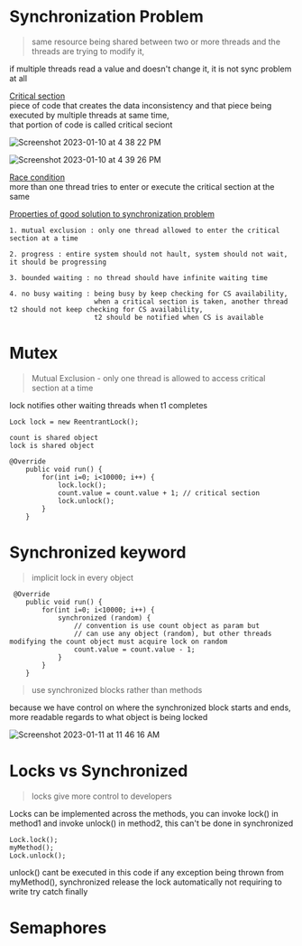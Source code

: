 # Synchronization Problem

> same resource being shared between two or more threads and the threads are trying to modify it,      

if multiple threads read a value and doesn't change it, it is not sync problem at all

<ins>Critical section</ins>   
piece of code that creates the data inconsistency and that piece being executed by multiple threads at same time,   
that portion of code is called critical seciont   

![Screenshot 2023-01-10 at 4 38 22 PM](https://user-images.githubusercontent.com/16437905/211535813-4968b4fd-65cf-47b6-906e-95c9965a9106.png)

![Screenshot 2023-01-10 at 4 39 26 PM](https://user-images.githubusercontent.com/16437905/211536005-55f71652-e90c-4306-b894-a5ac9d2d8270.png)

<ins>Race condition</ins>   
more than one thread tries to enter or execute the critical section at the same   

<ins>Properties of good solution to synchronization problem</ins>     
```
1. mutual exclusion : only one thread allowed to enter the critical section at a time

2. progress : entire system should not hault, system should not wait, it should be progressing

3. bounded waiting : no thread should have infinite waiting time

4. no busy waiting : being busy by keep checking for CS availability, 
                     when a critical section is taken, another thread t2 should not keep checking for CS availability, 
                     t2 should be notified when CS is available
```

# Mutex

> Mutual Exclusion - only one thread is allowed to access critical section at a time    

lock notifies other waiting threads when t1 completes   

```
Lock lock = new ReentrantLock();

count is shared object
lock is shared object

@Override
    public void run() {
        for(int i=0; i<10000; i++) {
            lock.lock();
            count.value = count.value + 1; // critical section
            lock.unlock();
        }
    }
```

# Synchronized keyword

> implicit lock in every object

```
 @Override
    public void run() {
        for(int i=0; i<10000; i++) {
            synchronized (random) { 
                // convention is use count object as param but 
                // can use any object (random), but other threads modifying the count object must acquire lock on random
                count.value = count.value - 1;
            }
        }
    }
```
> use synchronized blocks rather than methods   

because we have control on where the synchronized block starts and ends, more readable regards to what object is being locked   

![Screenshot 2023-01-11 at 11 46 16 AM](https://user-images.githubusercontent.com/16437905/211731615-f8b4b225-c19b-4f8a-aa02-67a3775d080b.png)


# Locks vs Synchronized

> locks give more control to developers    

Locks can be implemented across the methods, you can invoke lock() in method1 and invoke unlock() in method2, this can't be done in synchronized    

```
Lock.lock();    
myMethod();
Lock.unlock();      
```
unlock() cant be executed in this code if any exception being thrown from myMethod(), synchronized release the lock automatically not requiring to write try catch finally   

# Semaphores

